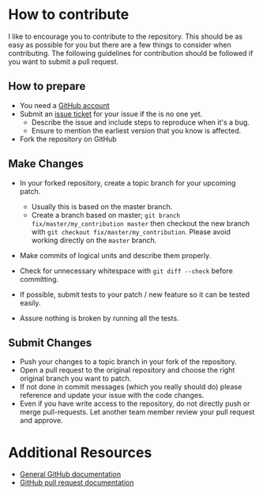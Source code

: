 # How to contribute

I like to encourage you to contribute to the repository.
This should be as easy as possible for you but there are a few things to consider when contributing.
The following guidelines for contribution should be followed if you want to submit a pull request.

## How to prepare

* You need a [GitHub account](https://github.com/signup/free)
* Submit an [issue ticket](https://github.com/jpalumickas/ivapi/issues) for your issue if the is no one yet.
  * Describe the issue and include steps to reproduce when it's a bug.
  * Ensure to mention the earliest version that you know is affected.
* Fork the repository on GitHub

## Make Changes

* In your forked repository, create a topic branch for your upcoming patch.
  * Usually this is based on the master branch.
  * Create a branch based on master; `git branch
  fix/master/my_contribution master` then checkout the new branch with `git
  checkout fix/master/my_contribution`.  Please avoid working directly on the `master` branch.
* Make commits of logical units and describe them properly.
* Check for unnecessary whitespace with `git diff --check` before committing.

* If possible, submit tests to your patch / new feature so it can be tested easily.
* Assure nothing is broken by running all the tests.

## Submit Changes

* Push your changes to a topic branch in your fork of the repository.
* Open a pull request to the original repository and choose the right original branch you want to patch.
* If not done in commit messages (which you really should do) please reference and update your issue with the code changes.
* Even if you have write access to the repository, do not directly push or merge pull-requests. Let another team member review your pull request and approve.

# Additional Resources

* [General GitHub documentation](http://help.github.com/)
* [GitHub pull request documentation](http://help.github.com/send-pull-requests/)
